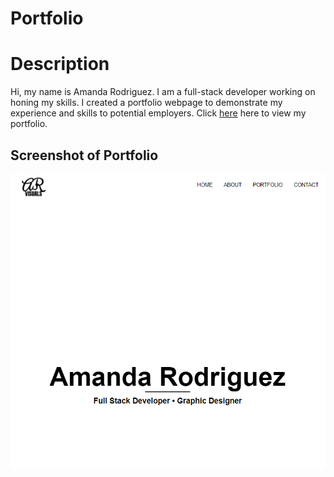 # Portfolio

# Description
Hi, my name is Amanda Rodriguez. I am a full-stack developer working on honing my skills. I created a portfolio webpage to demonstrate my experience and skills to potential employers. Click <a href="https://amandardz.github.io/Portfolio/">here</a> here to view my portfolio.


## Screenshot of Portfolio
<img src="assets\images\portfolio.PNG" alt="Image of portfolio">

